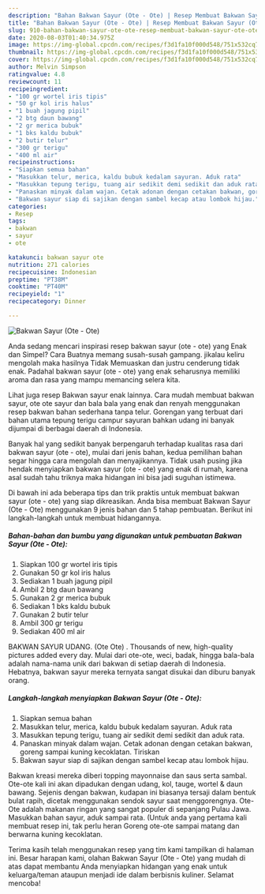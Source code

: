 ```yaml
---
description: "Bahan Bakwan Sayur (Ote - Ote) | Resep Membuat Bakwan Sayur (Ote - Ote) Yang Lezat"
title: "Bahan Bakwan Sayur (Ote - Ote) | Resep Membuat Bakwan Sayur (Ote - Ote) Yang Lezat"
slug: 910-bahan-bakwan-sayur-ote-ote-resep-membuat-bakwan-sayur-ote-ote-yang-lezat
date: 2020-08-03T01:40:34.975Z
image: https://img-global.cpcdn.com/recipes/f3d1fa10f000d548/751x532cq70/bakwan-sayur-ote-ote-foto-resep-utama.jpg
thumbnail: https://img-global.cpcdn.com/recipes/f3d1fa10f000d548/751x532cq70/bakwan-sayur-ote-ote-foto-resep-utama.jpg
cover: https://img-global.cpcdn.com/recipes/f3d1fa10f000d548/751x532cq70/bakwan-sayur-ote-ote-foto-resep-utama.jpg
author: Melvin Simpson
ratingvalue: 4.8
reviewcount: 11
recipeingredient:
- "100 gr wortel iris tipis"
- "50 gr kol iris halus"
- "1 buah jagung pipil"
- "2 btg daun bawang"
- "2 gr merica bubuk"
- "1 bks kaldu bubuk"
- "2 butir telur"
- "300 gr terigu"
- "400 ml air"
recipeinstructions:
- "Siapkan semua bahan"
- "Masukkan telur, merica, kaldu bubuk kedalam sayuran. Aduk rata"
- "Masukkan tepung terigu, tuang air sedikit demi sedikit dan aduk rata."
- "Panaskan minyak dalam wajan. Cetak adonan dengan cetakan bakwan, goreng sampai kuning kecoklatan. Tiriskan"
- "Bakwan sayur siap di sajikan dengan sambel kecap atau lombok hijau."
categories:
- Resep
tags:
- bakwan
- sayur
- ote

katakunci: bakwan sayur ote 
nutrition: 271 calories
recipecuisine: Indonesian
preptime: "PT38M"
cooktime: "PT40M"
recipeyield: "1"
recipecategory: Dinner

---
```



![Bakwan Sayur (Ote - Ote)](https://img-global.cpcdn.com/recipes/f3d1fa10f000d548/751x532cq70/bakwan-sayur-ote-ote-foto-resep-utama.jpg)

Anda sedang mencari inspirasi resep bakwan sayur (ote - ote) yang Enak dan Simpel? Cara Buatnya memang susah-susah gampang. jikalau keliru mengolah maka hasilnya Tidak Memuaskan dan justru cenderung tidak enak. Padahal bakwan sayur (ote - ote) yang enak seharusnya memiliki aroma dan rasa yang mampu memancing selera kita.

Lihat juga resep Bakwan sayur enak lainnya. Cara mudah membuat bakwan sayur, ote ote sayur dan bala bala yang enak dan renyah menggunakan resep bakwan bahan sederhana tanpa telur. Gorengan yang terbuat dari bahan utama tepung terigu campur sayuran bahkan udang ini banyak dijumpai di berbagai daerah di Indonesia.

Banyak hal yang sedikit banyak berpengaruh terhadap kualitas rasa dari bakwan sayur (ote - ote), mulai dari jenis bahan, kedua pemilihan bahan segar hingga cara mengolah dan menyajikannya. Tidak usah pusing jika hendak menyiapkan bakwan sayur (ote - ote) yang enak di rumah, karena asal sudah tahu triknya maka hidangan ini bisa jadi suguhan istimewa.


Di bawah ini ada beberapa tips dan trik praktis untuk membuat bakwan sayur (ote - ote) yang siap dikreasikan. Anda bisa membuat Bakwan Sayur (Ote - Ote) menggunakan 9 jenis bahan dan 5 tahap pembuatan. Berikut ini langkah-langkah untuk membuat hidangannya.

<!--inarticleads1-->

##### Bahan-bahan dan bumbu yang digunakan untuk pembuatan Bakwan Sayur (Ote - Ote):

1. Siapkan 100 gr wortel iris tipis
1. Gunakan 50 gr kol iris halus
1. Sediakan 1 buah jagung pipil
1. Ambil 2 btg daun bawang
1. Gunakan 2 gr merica bubuk
1. Sediakan 1 bks kaldu bubuk
1. Gunakan 2 butir telur
1. Ambil 300 gr terigu
1. Sediakan 400 ml air


BAKWAN SAYUR UDANG. (Ote Ote) . Thousands of new, high-quality pictures added every day. Mulai dari ote-ote, weci, badak, hingga bala-bala adalah nama-nama unik dari bakwan di setiap daerah di Indonesia. Hebatnya, bakwan sayur mereka ternyata sangat disukai dan diburu banyak orang. 

<!--inarticleads2-->

##### Langkah-langkah menyiapkan Bakwan Sayur (Ote - Ote):

1. Siapkan semua bahan
1. Masukkan telur, merica, kaldu bubuk kedalam sayuran. Aduk rata
1. Masukkan tepung terigu, tuang air sedikit demi sedikit dan aduk rata.
1. Panaskan minyak dalam wajan. Cetak adonan dengan cetakan bakwan, goreng sampai kuning kecoklatan. Tiriskan
1. Bakwan sayur siap di sajikan dengan sambel kecap atau lombok hijau.


Bakwan kreasi mereka diberi topping mayonnaise dan saus serta sambal. Ote-ote kali ini akan dipadukan dengan udang, kol, tauge, wortel &amp; daun bawang. Sejenis dengan bakwan, kudapan ini biasanya tersaji dalam bentuk bulat rapih, dicetak menggunakan sendok sayur saat menggorengnya. Ote-Ote adalah makanan ringan yang sangat populer di sepanjang Pulau Jawa. Masukkan bahan sayur, aduk sampai rata. (Untuk anda yang pertama kali membuat resep ini, tak perlu heran Goreng ote-ote sampai matang dan berwarna kuning kecoklatan. 

Terima kasih telah menggunakan resep yang tim kami tampilkan di halaman ini. Besar harapan kami, olahan Bakwan Sayur (Ote - Ote) yang mudah di atas dapat membantu Anda menyiapkan hidangan yang enak untuk keluarga/teman ataupun menjadi ide dalam berbisnis kuliner. Selamat mencoba!
